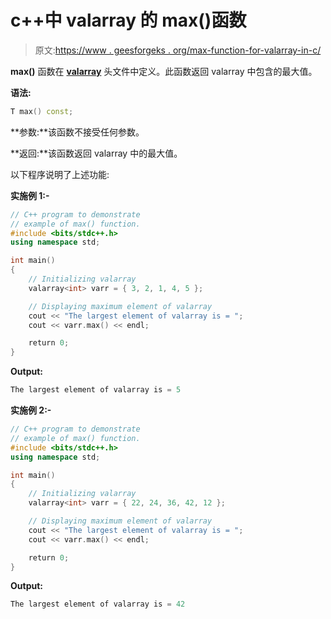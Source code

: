 # c++中 valarray 的 max()函数

> 原文:[https://www . geesforgeks . org/max-function-for-valarray-in-c/](https://www.geeksforgeeks.org/max-function-for-valarray-in-c/)

**max()** 函数在 **[valarray](https://www.geeksforgeeks.org/std-valarray-class-c/)** 头文件中定义。此函数返回 valarray 中包含的最大值。

**语法:**

```cpp
T max() const;

```

**参数:**该函数不接受任何参数。

**返回:**该函数返回 valarray 中的最大值。

以下程序说明了上述功能:

**实施例 1:-**

```cpp
// C++ program to demonstrate
// example of max() function.
#include <bits/stdc++.h>
using namespace std;

int main()
{
    // Initializing valarray
    valarray<int> varr = { 3, 2, 1, 4, 5 };

    // Displaying maximum element of valarray
    cout << "The largest element of valarray is = ";
    cout << varr.max() << endl;

    return 0;
}
```

**Output:**

```cpp
The largest element of valarray is = 5

```

**实施例 2:-**

```cpp
// C++ program to demonstrate
// example of max() function.
#include <bits/stdc++.h>
using namespace std;

int main()
{
    // Initializing valarray
    valarray<int> varr = { 22, 24, 36, 42, 12 };

    // Displaying maximum element of valarray
    cout << "The largest element of valarray is = ";
    cout << varr.max() << endl;

    return 0;
}
```

**Output:**

```cpp
The largest element of valarray is = 42

```